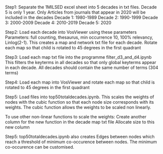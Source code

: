 Step1: Separate the 1MILSED excel sheet into 5 decades in txt files. Decade 5 is only 1 year. Only Articles from journals that appear in 2020 will be included in the decades
Decade 1: 1980-1989
Decade 2: 1990-1999
Decade 3: 2000-2009
Decade 4: 2010-2019
Decade 5: 2020

Step2: Load each decade into VosViewer using these parameters
	Parameters: full counting, thesaurus, min occurrence 10, 100% relevancy, Linlog(2-1).
This creates a map and network txt file for each decade. Rotate each map so that child is rotated to 45 degrees in the first quadrant 


Step3: Load each map txt file into the programme filter_d3_and_d4.ipynb
This filters the keyterms in all decades so that only global keyterms appear in each decade. All decades should contain the same number of terms (304 terms)

Step4: Load each map into VosViewer and rotate each map so that child is rotated to 45 degrees in the first quadrant 

Step5: Load files into top50totaldecades.ipynb.
This scales the <link>weights of nodes with the cubic function so that each node size corresponds with its <link>weights. The cubic function allows the <link>weights to be scaled non linearly.

To use other non-linear functions to scale the weights:
Create another column for the new function in the decade map txt file
Allocate size to this new column

Step5: top50totaldecades.ipynb also creates Edges between nodes which reach a threshold of minimum co-occurence between nodes. The minimum co-occurence can be customised.
